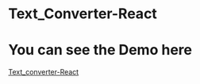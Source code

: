 # Text_Converter-React

# You can see the Demo here

[Text_converter-React](https://rohit29-rk.github.io/Text_Converter-React)
